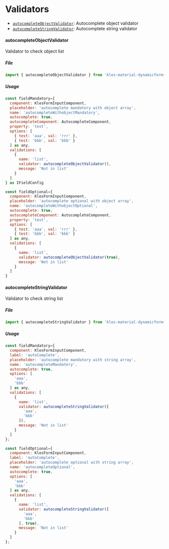 # Validators
- [`autocompleteObjectValidator`](#autocompleteObjectValidator): Autocomplete object validator
- [`autocompleteStringValidator`](#autocompleteStringValidator): Autocomplete string validator

#### autocompleteObjectValidator

Validator to check object list

##### File

```typescript
import { autocompleteObjectValidator } from 'kles-material-dynamicforms';
```

##### Usage

```javascript
const fieldMandatory={
  component: KlesFormInputComponent,
  placeholder: 'autocomplete mandatory with object array',
  name: 'autocompleteWithobjectMandatory',
  autocomplete: true,
  autocompleteComponent: AutocompleteComponent,
  property: 'test',
  options: [
    { test: 'aaa', val: 'rrr' },
    { test: 'bbb', val: 'bbb' }
  ] as any,
  validations: [
    {
      name: 'list',
      validator: autocompleteObjectValidator(),
      message: 'Not in list'
    }
  ]
} as IFieldConfig

const fieldOptional={
  component: KlesFormInputComponent,
  placeholder: 'autocomplete optional with object array',
  name: 'autocompleteWithobjectOptional',
  autocomplete: true,
  autocompleteComponent: AutocompleteComponent,
  property: 'test',
  options: [
    { test: 'aaa', val: 'rrr' },
    { test: 'bbb', val: 'bbb' }
  ] as any,
  validations: [
    {
      name: 'list',
      validator: autocompleteObjectValidator(true),
      message: 'Not in list'
    }
  ]
}
```

#### autocompleteStringValidator

Validator to check string list

##### File

```typescript
import { autocompleteStringValidator } from 'kles-material-dynamicforms';
```

##### Usage

```javascript
const fieldMandatory={
  component: KlesFormInputComponent,
  label: 'autoComplete',
  placeholder: 'autocomplete mandatory with string array',
  name: 'autocompleteMandatory',
  autocomplete: true,
  options: [
    'aaa',
    'bbb'
  ] as any,
  validations: [
    {
      name: 'list',
      validator: autocompleteStringValidator([
        'aaa',
        'bbb'
      ]),
      message: 'Not in list'
    }
  ]
};

const fieldOptional={
  component: KlesFormInputComponent,
  label: 'autoComplete',
  placeholder: 'autocomplete optional with string array',
  name: 'autocompleteOptional',
  autocomplete: true,
  options: [
    'aaa',
    'bbb'
  ] as any,
  validations: [
    {
      name: 'list',
      validator: autocompleteStringValidator([
        'aaa',
        'bbb'
      ], true),
      message: 'Not in list'
    }
  ]
};

```
